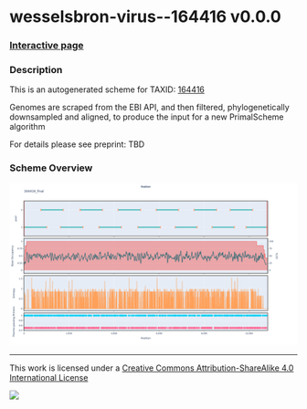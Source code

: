 # wesselsbron-virus--164416 v0.0.0

### [Interactive page](https://chrisgkent.github.io/schemes/wesselsbron-virus--164416-1000-v0.0.0)

### Description

This is an autogenerated scheme for TAXID: [164416](https://www.ncbi.nlm.nih.gov/Taxonomy/Browser/wwwtax.cgi?mode=Info&id=164416&lvl=3&lin=f&keep=1&srchmode=1&unlock)

Genomes are scraped from the EBI API, and then filtered, phylogenetically downsampled and aligned, to produce the input for a new PrimalScheme algorithm

For details please see preprint: TBD

### Scheme Overview

![Alt text](work/164416_final.png '164416_final.png')

------------------------------------------------------------------------

This work is licensed under a [Creative Commons Attribution-ShareAlike 4.0 International License](http://creativecommons.org/licenses/by-sa/4.0/) 

![](https://i.creativecommons.org/l/by-sa/4.0/88x31.png)